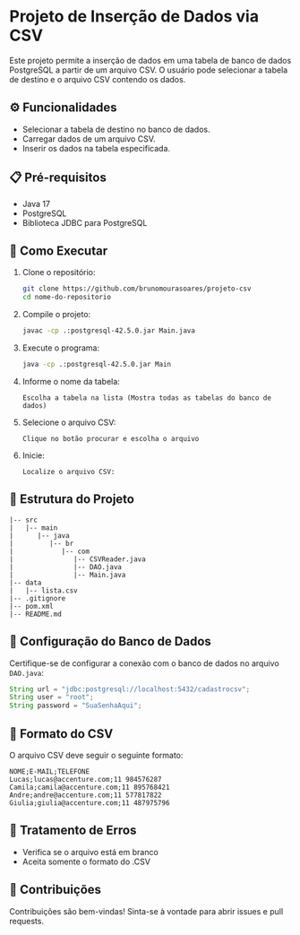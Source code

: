 # Projeto de Inserção de Dados via CSV

Este projeto permite a inserção de dados em uma tabela de banco de dados PostgreSQL a partir de um arquivo CSV. O usuário pode selecionar a tabela de destino e o arquivo CSV contendo os dados.

## ⚙️ Funcionalidades
- Selecionar a tabela de destino no banco de dados.
- Carregar dados de um arquivo CSV.
- Inserir os dados na tabela especificada.

## 📋 Pré-requisitos
- Java 17
- PostgreSQL
- Biblioteca JDBC para PostgreSQL

## 🚀 Como Executar
1. Clone o repositório:
    ```bash
    git clone https://github.com/brunomourasoares/projeto-csv
    cd nome-do-repositorio
    ```

2. Compile o projeto:
    ```bash
    javac -cp .:postgresql-42.5.0.jar Main.java
    ```

3. Execute o programa:
    ```bash
    java -cp .:postgresql-42.5.0.jar Main
    ```

4. Informe o nome da tabela:
    ```
    Escolha a tabela na lista (Mostra todas as tabelas do banco de dados)
    ```

5. Selecione o arquivo CSV:
    ```
    Clique no botão procurar e escolha o arquivo
    ```

6. Inicie:
    ```
    Localize o arquivo CSV:
    ```

## 📂 Estrutura do Projeto
```
|-- src
|   |-- main
|      |-- java
|         |-- br
|            |-- com
|               |-- CSVReader.java
|               |-- DAO.java
|               |-- Main.java 
|-- data
|   |-- lista.csv
|-- .gitignore
|-- pom.xml
|-- README.md
```

## 🔧 Configuração do Banco de Dados
Certifique-se de configurar a conexão com o banco de dados no arquivo `DAO.java`:
```java
String url = "jdbc:postgresql://localhost:5432/cadastrocsv";
String user = "root";
String password = "SuaSenhaAqui";
```

## 📑 Formato do CSV
O arquivo CSV deve seguir o seguinte formato:
```
NOME;E-MAIL;TELEFONE
Lucas;lucas@accenture.com;11 984576287
Camila;camila@accenture.com;11 895768421
Andre;andre@accenture.com;11 577817822
Giulia;giulia@accenture.com;11 487975796
```

## 🐞 Tratamento de Erros
- Verifica se o arquivo está em branco
- Aceita somente o formato do .CSV

## 🤝 Contribuições
Contribuições são bem-vindas! Sinta-se à vontade para abrir issues e pull requests.

